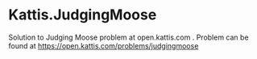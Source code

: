 # Kattis.JudgingMoose
Solution to Judging Moose problem at open.kattis.com .
Problem can be found at https://open.kattis.com/problems/judgingmoose
